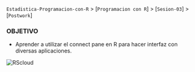 `Estadistica-Programacion-con-R` > [`Programacion con R`] > [`Sesion-03`] > [`Postwork`] 

### OBJETIVO
- Aprender a utilizar el connect pane en R para hacer interfaz con diversas aplicaciones.

![RScloud](../images/Rstudioconnect.png)

